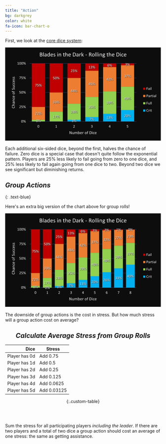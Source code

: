 ```yaml
---
title: "Action"
bg: darkgrey
color: white
fa-icon: bar-chart-o
---
```


First, we look at the [core dice system](https://bladesinthedark.com/core-system):

![Stacked Bar Chart](/img/DiceChances2.png "Core Dice Outcomes")

Each additional six-sided dice, beyond the first, halves the chance of failure. Zero dice is a special case that doesn't quite follow the exponential pattern. Players are 25% less likely to fail going from zero to one dice, and 25% less likely to fail again going from one dice to two. Beyond two dice we see significant but diminishing returns.

## *Group Actions*
{: .text-blue}

Here's an extra big version of the chart above for group rolls!

![Stacked Bar Chart](/img/DiceChances.png "Core Dice Outcomes Chart Extended")

The downside of group actions is the cost in stress. But how much stress will a group action cost on average?

<center>

## *Calculate Average Stress from Group Rolls*

| Dice          | Stress      |
| ------------: | ----------- |
| Player has 0d | Add 0.75    |
| Player has 1d | Add 0.5     |
| Player has 2d | Add 0.25    |
| Player has 3d | Add 0.125   |
| Player has 4d | Add 0.0625  |
| Player has 5d | Add 0.03125 |
{:.custom-table}

</center>

<br/><br/>

Sum the stress for all participating players *including the leader*. If there are two players and a total of two dice a group action should cost an average of one stress: the same as getting assistance.